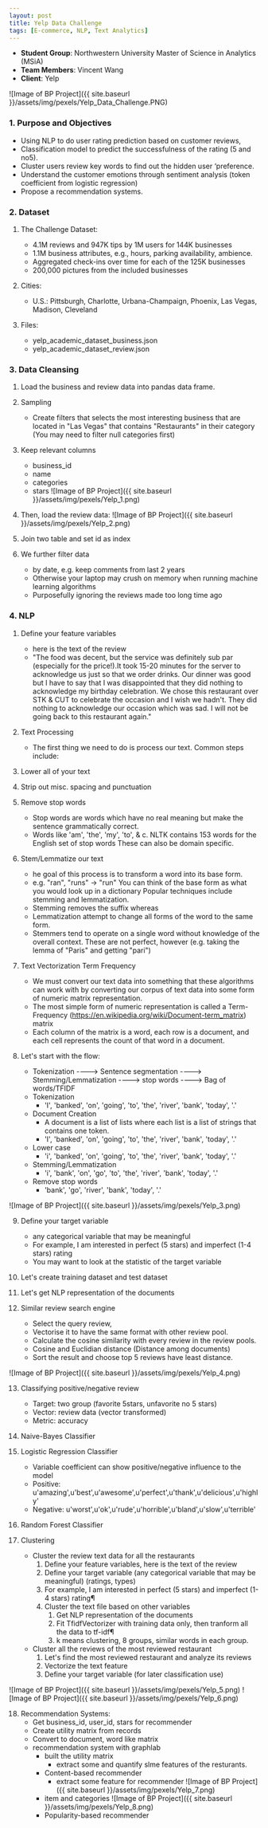 ```yaml
---
layout: post
title: Yelp Data Challenge
tags: [E-commerce, NLP, Text Analytics]
---
```


*   **Student Group**: Northwestern University Master of Science in Analytics (MSiA)    
*   **Team Members**: Vincent Wang
*   **Client**: Yelp

![Image of BP Project]({{ site.baseurl }}/assets/img/pexels/Yelp_Data_Challenge.PNG)


### 1. Purpose and Objectives

*   Using NLP to do user rating prediction based on customer reviews, 
*   Classification model to predict the successfulness of the rating (5 and no5).
*   Cluster users review key words to find out the hidden user ‘preference. 
*   Understand the customer emotions through sentiment analysis (token coefficient from logistic regression) 
*   Propose a recommendation systems.


### 2. Dataset

1.  The Challenge Dataset:
    *   4.1M reviews and 947K tips by 1M users for 144K businesses
    *   1.1M business attributes, e.g., hours, parking availability, ambience.
    *   Aggregated check-ins over time for each of the 125K businesses
    *   200,000 pictures from the included businesses
    
2.  Cities:
    *   U.S.: Pittsburgh, Charlotte, Urbana-Champaign, Phoenix, Las Vegas, Madison, Cleveland

3.  Files:
    *   yelp_academic_dataset_business.json
    *   yelp_academic_dataset_review.json


### 3. Data Cleansing 

1.	Load the business and review data into pandas data frame.
2.	Sampling
    *   Create filters that selects the most interesting business that are located in "Las Vegas" that contains "Restaurants" in their       category (You may need to filter null categories first)
3.	Keep relevant columns
    *   business_id
    *   name
    *   categories
    *   stars
![Image of BP Project]({{ site.baseurl }}/assets/img/pexels/Yelp_1.png)

4.  Then, load the review data:
![Image of BP Project]({{ site.baseurl }}/assets/img/pexels/Yelp_2.png)

5.	Join two table and set id as index
6.	We further filter data 
    *   by date, e.g. keep comments from last 2 years
    *   Otherwise your laptop may crush on memory when running machine learning algorithms
    *   Purposefully ignoring the reviews made too long time ago


### 4. NLP

1.	Define your feature variables
    *   here is the text of the review
    *   "The food was decent, but the service was definitely sub par (especially for the price!).It took 15-20 minutes for the server to     acknowledge us  just so that we order drinks. Our dinner was good but I have to say that I was disappointed that they did nothing     to acknowledge my birthday celebration. We chose this restaurant over STK & CUT to celebrate the occasion and I wish we hadn't.       They did nothing to acknowledge our occasion which was sad. I will not be going back to this restaurant again."
2.	Text Processing 
    *   The first thing we need to do is process our text. Common steps include: 
3.	Lower all of your text 
4.	Strip out misc. spacing and punctuation 
5.	Remove stop words 
    *   Stop words are words which have no real meaning but make the sentence grammatically correct. 
    *   Words like 'am', 'the', 'my', 'to', & c. NLTK contains 153 words for the English set of stop words These can also be domain           specific. 
6.	Stem/Lemmatize our text
    *   he goal of this process is to transform a word into its base form.
    *   e.g. "ran", "runs" -> "run" You can think of the base form as what you would look up in a dictionary Popular techniques include       stemming and lemmatization. 
    *   Stemming removes the suffix whereas 
    *   Lemmatization attempt to change all forms of the word to the same form. 
    *   Stemmers tend to operate on a single word without knowledge of the overall context. These are not perfect, however (e.g. taking       the lemma of "Paris" and getting "pari") 
7.	Text Vectorization Term Frequency 
    *   We must convert our text data into something that these algorithms can work with by converting our corpus of text data into some     form of numeric matrix representation. 
    *   The most simple form of numeric representation is called a Term- Frequency (https://en.wikipedia.org/wiki/Document-term_matrix)       matrix 
    *   Each column of the matrix is a word, each row is a document, and each cell represents the count of that word in a document. 

8.	Let's start with the flow: 
    *   Tokenization ----> Sentence segmentation ----> Stemming/Lemmatization ----> stop words ----> Bag of words/TFIDF
    *   Tokenization 
        *   'I', 'banked', 'on', 'going', 'to', 'the', 'river', 'bank', 'today', '.'
    *   Document Creation 
        *   A document is a list of lists where each list is a list of strings that contains one token. 
        *   'I', 'banked', 'on', 'going', 'to', 'the', 'river', 'bank', 'today', '.'
    *   Lower case 
        *   'i', 'banked', 'on', 'going', 'to', 'the', 'river', 'bank', 'today', '.'
    *   Stemming/Lemmatization 
        *   'i', 'bank', 'on', 'go', 'to', 'the', 'river', 'bank', 'today', '.'
    *   Remove stop words 
        *   'bank', 'go', 'river', 'bank', 'today', '.'

![Image of BP Project]({{ site.baseurl }}/assets/img/pexels/Yelp_3.png)

9.	Define your target variable 
    *   any categorical variable that may be meaningful
    *   For example, I am interested in perfect (5 stars) and imperfect (1-4 stars) rating
    *   You may want to look at the statistic of the target variable
    
10. Let's create training dataset and test dataset
11.	Let's get NLP representation of the documents
12.	Similar review search engine
    *   Select the query review,  
    *   Vectorise it to have the same format with other review pool. 
    *   Calculate the cosine similarity with every review in the review pools. 
    *   Cosine and Euclidian distance (Distance among documents)
    *   Sort the result and choose top 5 reviews have least distance.
    
![Image of BP Project]({{ site.baseurl }}/assets/img/pexels/Yelp_4.png)

13.	Classifying positive/negative review
    *   Target: two group (favorite 5stars, unfavorite no 5 stars)
    *   Vector: review data (vector transformed)
    *   Metric: accuracy 
    
14.	Naive-Bayes Classifier
15.	Logistic Regression Classifier
    *   Variable coefficient can show positive/negative influence to the model
    *   Positive: u'amazing',u'best',u'awesome',u'perfect',u'thank',u'delicious',u'highly'
    *   Negative: u'worst',u'ok',u'rude',u'horrible',u'bland',u'slow',u'terrible'
    
16.	Random Forest Classifier
17.	Clustering
    *   Cluster the review text data for all the restaurants
        1.	Define your feature variables, here is the text of the review
        2.	Define your target variable (any categorical variable that may be meaningful) (ratings, types)
        3.	For example, I am interested in perfect (5 stars) and imperfect (1-4 stars) rating¶
        4.	Cluster the text file based on other variables
            1.	Get NLP representation of the documents
            2.	Fit TfidfVectorizer with training data only, then tranform all the data to tf-idf¶
            3.	k means clustering, 8 groups, similar words in each group.
    *   Cluster all the reviews of the most reviewed restaurant
        1.	Let's find the most reviewed restaurant and analyze its reviews
        2.	Vectorize the text feature
        3.	Define your target variable (for later classification use)
        
![Image of BP Project]({{ site.baseurl }}/assets/img/pexels/Yelp_5.png)
![Image of BP Project]({{ site.baseurl }}/assets/img/pexels/Yelp_6.png)

18.	Recommendation Systems:
    *   Get business_id, user_id, stars for recommender
    *   Create utility matrix from records
    *   Convert to document, word like matrix
    *   recommendation system with graphlab
        *   built the utility matrix
            *   extract some and quantify slme features of the resturants.
        *   Content-based recommender
            *   extract some feature for recommender
            ![Image of BP Project]({{ site.baseurl }}/assets/img/pexels/Yelp_7.png)
        *   item and categories
            ![Image of BP Project]({{ site.baseurl }}/assets/img/pexels/Yelp_8.png)
        *   Popularity-based recommender

